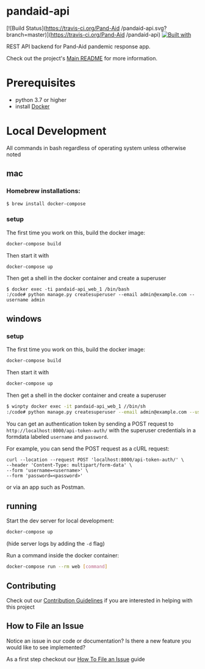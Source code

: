 # pandaid-api

[![Build Status](https://travis-ci.org/Pand-Aid /pandaid-api.svg?branch=master)](https://travis-ci.org/Pand-Aid /pandaid-api)
[![Built with](https://img.shields.io/badge/Built_with-Cookiecutter_Django_Rest-F7B633.svg)](https://github.com/agconti/cookiecutter-django-rest)

REST API backend for Pand-Aid pandemic response app.

Check out the project's [Main README](hhttps://github.com/Pand-Aid/Main) for more information.

# Prerequisites

- python 3.7 or higher
- install [Docker](https://docs.docker.com/)  


# Local Development
All commands in bash regardless of operating system unless otherwise noted


## mac

### Homebrew installations:

```bash
$ brew install docker-compose
```
### setup
The first time you work on this, build the docker image:
```bash
docker-compose build
```

Then start it with
```bash
docker-compose up
```

Then get a shell in the docker container and create a superuser

```
$ docker exec -ti pandaid-api_web_1 /bin/bash
:/code# python manage.py createsuperuser --email admin@example.com --username admin
```
## windows
### setup
The first time you work on this, build the docker image:
```bash
docker-compose build
```

Then start it with
```bash
docker-compose up
```

Then get a shell in the docker container and create a superuser

```bash
$ winpty docker exec -it pandaid-api_web_1 //bin/sh
:/code# python manage.py createsuperuser --email admin@example.com --username admin
```

You can get an authentication token by sending a POST request to `http://localhost:8000/api-token-auth/` with the superuser credentials in a formdata labeled `username` and `password`.

For example, you can send the POST request as a cURL request:
```
curl --location --request POST 'localhost:8000/api-token-auth/' \
--header 'Content-Type: multipart/form-data' \
--form 'username=<username>' \
--form 'password=<password>'
```
or via an app such as Postman.

## running

Start the dev server for local development:
```bash
docker-compose up
```

(hide server logs by adding the `-d` flag)

Run a command inside the docker container:

```bash
docker-compose run --rm web [command]
```

## Contributing

Check out our [Contribution Guidelines](./docs/development/contributing.md) if you are interested in helping with this project

## How to File an Issue

Notice an issue in our code or documentation? Is there a new feature you would like to see implemented?

As a first step checkout our [How To File an Issue](./docs/development/how-to-file-issue.md) guide
